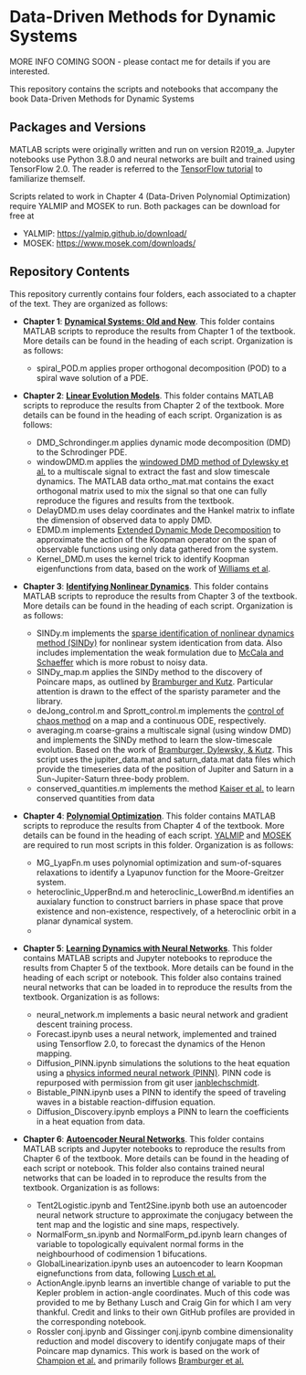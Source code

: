 # Data-Driven Methods for Dynamic Systems

MORE INFO COMING SOON - please contact me for details if you are interested.

This repository contains the scripts and notebooks that accompany the book Data-Driven Methods for Dynamic Systems

## **Packages and Versions**

MATLAB scripts were originally written and run on version R2019_a. Jupyter notebooks use Python 3.8.0 and neural networks are built and trained using TensorFlow 2.0. The reader is referred to the [TensorFlow tutorial](https://github.com/instillai/TensorFlow-Course) to familiarize themself. 

Scripts related to work in Chapter 4 (Data-Driven Polynomial Optimization) require YALMIP and MOSEK to run. Both packages can be download for free at 
- YALMIP: https://yalmip.github.io/download/
- MOSEK: https://www.mosek.com/downloads/

## **Repository Contents**
This repository currently contains four folders, each associated to a chapter of the text. They are organized as follows:

- **Chapter 1**: [**Dynamical Systems: Old and New**](https://github.com/jbramburger/DataDrivenDynSyst/tree/main/Dynamical%20Systems%20Old%20and%20New). This folder contains MATLAB scripts to reproduce the results from Chapter 1 of the textbook. More details can be found in the heading of each script. Organization is as follows:
    - spiral_POD.m applies proper orthogonal decomposition (POD) to a spiral wave solution of a PDE.

- **Chapter 2**: [**Linear Evolution Models**](https://github.com/jbramburger/DataDrivenDynSyst/tree/main/Linear%20Evolution%20Models). This folder contains MATLAB scripts to reproduce the results from Chapter 2 of the textbook. More details can be found in the heading of each script. Organization is as follows:
    - DMD_Schrondinger.m applies dynamic mode decomposition (DMD) to the Schrodinger PDE.
    - windowDMD.m applies the [windowed DMD method of Dylewsky et al.](https://journals.aps.org/pre/abstract/10.1103/PhysRevE.99.063311) to a multiscale signal to extract the fast and slow timescale dynamics. The MATLAB data ortho_mat.mat contains the exact orthogonal matrix used to mix the signal so that one can fully reproduce the figures and results from the textbook.
    - DelayDMD.m uses delay coordinates and the Hankel matrix to inflate the dimension of observed data to apply DMD.
    - EDMD.m implements [Extended Dynamic Mode Decomposition](https://link.springer.com/article/10.1007/s00332-015-9258-5) to approximate the action of the Koopman operator on the span of observable functions using only data gathered from the system.
    - Kernel_DMD.m uses the kernel trick to identify Koopman eigenfunctions from data, based on the work of [Williams et al](https://www.aimsciences.org/article/doi/10.3934/jcd.2015005).  

- **Chapter 3**: [**Identifying Nonlinear Dynamics**](https://github.com/jbramburger/DataDrivenDynSyst/tree/main/Identifying%20Nonlinear%20Dynamics). This folder contains MATLAB scripts to reproduce the results from Chapter 3 of the textbook. More details can be found in the heading of each script. Organization is as follows:
    - SINDy.m implements the [sparse identification of nonlinear dynamics method (SINDy)](https://www.pnas.org/doi/10.1073/pnas.1517384113) for nonlinear system identication from data. Also includes implementation the weak formulation due to [McCala and Schaeffer](https://pubmed.ncbi.nlm.nih.gov/28950639/) which is more robust to noisy data.
    - SINDy_map.m applies the SINDy method to the discovery of Poincare maps, as outlined by [Bramburger and Kutz](https://www.sciencedirect.com/science/article/pii/S0167278919305470). Particular attention is drawn to the effect of the sparisty parameter and the library.
    - deJong_control.m and Sprott_control.m implements the [control of chaos method](https://journals.aps.org/prl/abstract/10.1103/PhysRevLett.64.1196) on a map and a continuous ODE, respectively. 
    - averaging.m coarse-grains a multiscale signal (using window DMD) and implements the SINDy method to learn the slow-timescale evolution. Based on the work of [Bramburger, Dylewsky, & Kutz](https://journals.aps.org/pre/abstract/10.1103/PhysRevE.102.022204). This script uses the jupiter_data.mat and saturn_data.mat data files which provide the timeseries data of the position of Jupiter and Saturn in a Sun-Jupiter-Saturn three-body problem.
    - conserved_quantities.m implements the method [Kaiser et al.](http://eurika-kaiser.com/downloads/KaKuBr2018cdc.pdf) to learn conserved quantities from data 

- **Chapter 4**: [**Polynomial Optimization**](https://github.com/jbramburger/DataDrivenDynSyst/tree/main/Polynomial%20Optimization). This folder contains MATLAB scripts to reproduce the results from Chapter 4 of the textbook. More details can be found in the heading of each script. [YALMIP](https://yalmip.github.io/download/) and [MOSEK](https://www.mosek.com/downloads/) are required to run most scripts in this folder. Organization is as follows:
    - MG_LyapFn.m uses polynomial optimization and sum-of-squares relaxations to identify a Lyapunov function for the Moore-Greitzer system.
    - heteroclinic_UpperBnd.m and heteroclinic_LowerBnd.m identifies an auxialary function to construct barriers in phase space that prove existence and non-existence, respectively, of a heteroclinic orbit in a planar dynamical system.
    -

- **Chapter 5**: [**Learning Dynamics with Neural Networks**](https://github.com/jbramburger/DataDrivenDynSyst/tree/main/Learning%20Dynamics%20with%20Neural%20Networks). This folder contains MATLAB scripts and Jupyter notebooks to reproduce the results from Chapter 5 of the textbook. More details can be found in the heading of each script or notebook. This folder also contains trained neural networks that can be loaded in to reproduce the results from the textbook. Organization is as follows:
    - neural_network.m implements a basic neural network and gradient descent training process.
    - Forecast.ipynb uses a neural network, implemented and trained using Tensorflow 2.0, to forecast the dynamics of the Henon mapping.
    - Diffusion_PINN.ipynb simulations the solutions to the heat equation using a [physics informed neural network (PINN)](https://www.sciencedirect.com/science/article/pii/S0021999118307125). PINN code is repurposed with permission from git user [janblechschmidt](https://github.com/janblechschmidt/PDEsByNNs).
    - Bistable_PINN.ipynb uses a PINN to identify the speed of traveling waves in a bistable reaction-diffusion equation.
    - Diffusion_Discovery.ipynb employs a PINN to learn the coefficients in a heat equation from data. 

- **Chapter 6**: [**Autoencoder Neural Networks**](https://github.com/jbramburger/DataDrivenDynSyst/tree/main/Autoencoder%20Neural%20Networks). This folder contains MATLAB scripts and Jupyter notebooks to reproduce the results from Chapter 6 of the textbook. More details can be found in the heading of each script or notebook. This folder also contains trained neural networks that can be loaded in to reproduce the results from the textbook. Organization is as follows:
    - Tent2Logistic.ipynb and Tent2Sine.ipynb both use an autoencoder neural network structure to approximate the conjugacy between the tent map and the logistic and sine maps, respectively.
    - NormalForm_sn.ipynb and NormalForm_pd.ipynb learn changes of variable to topologically equivalent normal forms in the neighbourhood of codimension 1 bifucations.
    - GlobalLinearization.ipynb uses an autoencoder to learn Koopman eignefunctions from data, following [Lusch et al.](https://www.nature.com/articles/s41467-018-07210-0)
    - ActionAngle.ipynb learns an invertible change of variable to put the Kepler problem in action-angle coordinates. Much of this code was provided to me by Bethany Lusch and Craig Gin for which I am very thankful. Credit and links to their own GitHub profiles are provided in the corresponding notebook.
    - Rossler conj.ipynb and Gissinger conj.ipynb combine dimensionality reduction and model discovery to identify conjugate maps of their Poincare map dynamics. This work is based on the work of [Champion et al.](https://www.pnas.org/doi/abs/10.1073/pnas.1906995116) and primarily follows [Bramburger et al.](https://www.sciencedirect.com/science/article/pii/S0167278921001652)
